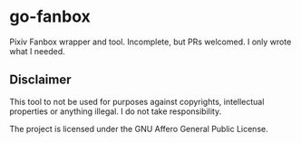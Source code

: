 # go-fanbox

Pixiv Fanbox wrapper and tool. Incomplete, but PRs welcomed. I only wrote what I
needed.

## Disclaimer

This tool to not be used for purposes against copyrights, intellectual
properties or anything illegal. I do not take responsibility.

The project is licensed under the GNU Affero General Public License.
